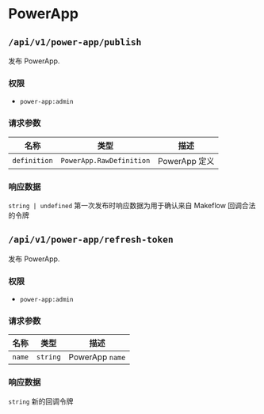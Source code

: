 # PowerApp

## `/api/v1/power-app/publish`

发布 PowerApp.

### 权限

- `power-app:admin`

### 请求参数

| 名称         | 类型                     | 描述          |
| ------------ | ------------------------ | ------------- |
| `definition` | `PowerApp.RawDefinition` | PowerApp 定义 |

### 响应数据

`string | undefined` 第一次发布时响应数据为用于确认来自 Makeflow 回调合法的令牌

## `/api/v1/power-app/refresh-token`

发布 PowerApp.

### 权限

- `power-app:admin`

### 请求参数

| 名称   | 类型     | 描述            |
| ------ | -------- | --------------- |
| `name` | `string` | PowerApp `name` |

### 响应数据

`string` 新的回调令牌
